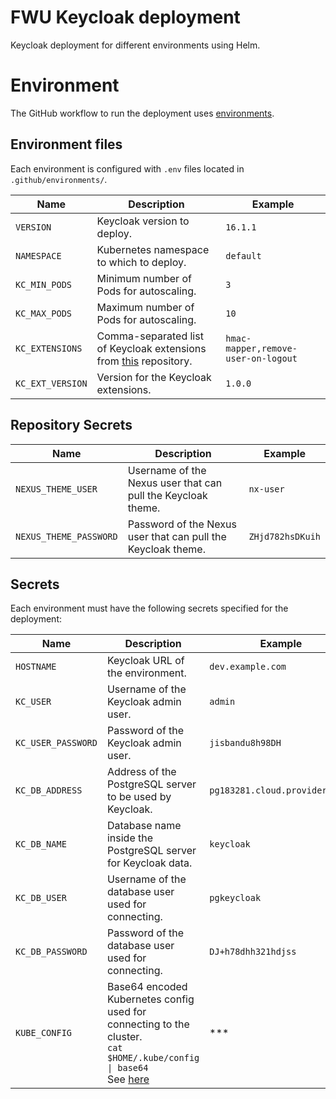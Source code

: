 # FWU Keycloak deployment

Keycloak deployment for different environments using Helm.

# Environment

The GitHub workflow to run the deployment uses [environments](https://docs.github.com/en/actions/deployment/targeting-different-environments/using-environments-for-deployment).

## Environment files

Each environment is configured with `.env` files located in `.github/environments/`.

| Name        | Description                              | Example           |
| ----------- | ---------------------------------------- | ----------------- |
| `VERSION` | Keycloak version to deploy. | `16.1.1` |
| `NAMESPACE` | Kubernetes namespace to which to deploy. | `default`         |
| `KC_MIN_PODS` | Minimum number of Pods for autoscaling. | `3` |
| `KC_MAX_PODS` | Maximum number of Pods for autoscaling. | `10` |
| `KC_EXTENSIONS` | Comma-separated list of Keycloak extensions from [this](https://github.com/FWU-DE/fwu-kc-extensions) repository. | `hmac-mapper,remove-user-on-logout` |
| `KC_EXT_VERSION` | Version for the Keycloak extensions. | `1.0.0` |

## Repository Secrets

| Name                   | Description                                                  | Example          |
| ---------------------- | ------------------------------------------------------------ | ---------------- |
| `NEXUS_THEME_USER`     | Username of the Nexus user that can pull the Keycloak theme. | `nx-user`        |
| `NEXUS_THEME_PASSWORD` | Password of the Nexus user that can pull the Keycloak theme. | `ZHjd782hsDKuih` |

## Secrets

Each environment must have the following secrets specified for the deployment:

| Name        | Description                              | Example           |
| ----------- | ---------------------------------------- | ----------------- |
| `HOSTNAME`  | Keycloak URL of the environment.         | `dev.example.com` |
| `KC_USER` | Username of the Keycloak admin user. | `admin` |
| `KC_USER_PASSWORD` | Password of the Keycloak admin user. | `jisbandu8h98DH` |
| `KC_DB_ADDRESS` | Address of the PostgreSQL server to be used by Keycloak. | `pg183281.cloud.provider:5432` |
| `KC_DB_NAME` | Database name inside the PostgreSQL server for Keycloak data. | `keycloak` |
| `KC_DB_USER` | Username of the database user used for connecting. | `pgkeycloak` |
| `KC_DB_PASSWORD` | Password of the database user used for connecting. | `DJ+h78dhh321hdjss` |
| `KUBE_CONFIG` | Base64 encoded Kubernetes config used for connecting to the cluster.<br />`cat $HOME/.kube/config \| base64`<br /> See [here](https://github.com/wahyd4/kubectl-helm-action#how-to-use) | *** |

